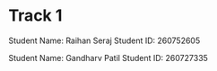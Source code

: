 # Track 1

Student Name: Raihan Seraj
Student ID: 260752605

Student Name: Gandharv Patil
Student ID: 260727335

